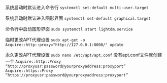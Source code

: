 
系统启动时默认进入命令行
`systemctl set-default multi-user.target`

系统启动时默认进入图形界面
`systemctl set-default graphical.target`

命令行中启动图形界面
`sudo systemctl start lightdm.service`

临时更改APT代理设置
`sudo apt-get -o Acquire::http::proxy="http://127.0.0.1:8000/" update`

永久更改APT代理设置
`sudo nano /etc/apt/apt.conf` 没有apt.conf文件就创建一个
`Acquire::http::Proxy “http://proxyusr:password@yourproxyaddress:proxyport”`
`Acquire::https::Proxy “https://proxyusr:password@yourproxyaddress:proxyport”`

